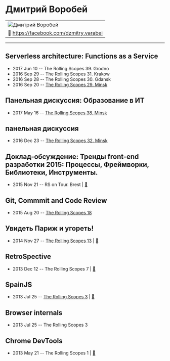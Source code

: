 # Дмитрий Воробей

| |
| --- |
| ![Дмитрий Воробей](https://avatars.io/facebook/dzmitry.varabei/large)
| :blue_book:  [https:&#x2F;&#x2F;facebook.com&#x2F;dzmitry.varabei](https://facebook.com/dzmitry.varabei)

---
## Serverless architecture: Functions as a Service
- 2017 Jun 10 -- The Rolling Scopes 39. Grodno    
- 2016 Sep 29 -- The Rolling Scopes 31. Krakow    
- 2016 Sep 28 -- The Rolling Scopes 30. Gdansk    
- 2016 Sep 20 -- [The Rolling Scopes 29. Minsk](https://www.youtube.com/watch?v=w8tRcAJdqGk)    
## Панельная дискуссия: Образование в ИТ
- 2017 May 16 -- [The Rolling Scopes 38. Minsk](https://www.youtube.com/watch?v=pgyoeqaNIzQ)    
## панельная дискуссия
- 2016 Dec 23 -- [The Rolling Scopes 32. Minsk](https://www.youtube.com/watch?v=qLxO9Pgx05M)    
## Доклад-обсуждение: Тренды front-end разработки 2015: Процессы, Фреймворки, Библиотеки, Инструменты.
- 2015 Nov 21 -- RS on Tour. Brest  | [:notebook:](http://rolling-scopes.github.io/slides/rs20/trends/)  
## Git, Commmit and Code Review
- 2015 Aug 20 -- [The Rolling Scopes 18](https://www.youtube.com/watch?v=LKVK_uCZ4Cg)    
## Увидеть Париж и угореть!
- 2014 Nov 27 -- [The Rolling Scopes 13](https://www.youtube.com/watch?v=QaX3yJpG6co)  | [:notebook:](http://rolling-scopes.github.io/slides/rs13/dotJS-overview)  
## RetroSpective
- 2013 Dec 12 -- The Rolling Scopes 7  | [:notebook:](http://rolling-scopes.github.io/slides/rs7/RetroSpective)  
## SpainJS
- 2013 Jul 25 -- [The Rolling Scopes 3](https://www.youtube.com/watch?v=Z6zuVuF2QGI)  | [:notebook:](https://speakerdeck.com/alexkarlovich/uploaded-favorites-of-spainjs-the-rollingscopes-number-3)  
## Browser internals
- 2013 Jul 25 -- The Rolling Scopes 3    
## Chrome DevTools
- 2013 May 21 -- The Rolling Scopes 1  | [:notebook:](http://rolling-scopes.github.io/slides/rs1/chromeDevTools/chromeDevTools.html)  

